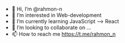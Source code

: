 - 👋 Hi, I’m @rahmon-n
- 👀 I’m interested in Web-development
- 🌱 I’m currently learning JavaScript --> React
- 💞️ I’m looking to collaborate on ...
- 📫 How to reach me https://t.me/rahmon_n

<!---
rahmon-n/rahmon-n is a ✨ special ✨ repository because its `README.md` (this file) appears on your GitHub profile.
You can click the Preview link to take a look at your changes.
--->
